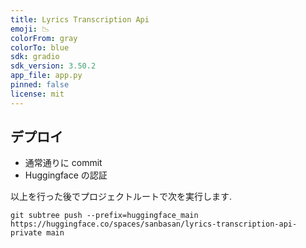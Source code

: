 ```yaml
---
title: Lyrics Transcription Api
emoji: 📉
colorFrom: gray
colorTo: blue
sdk: gradio
sdk_version: 3.50.2
app_file: app.py
pinned: false
license: mit
---
```


## デプロイ

- 通常通りに commit
- Huggingface の認証

以上を行った後でプロジェクトルートで次を実行します.

```
git subtree push --prefix=huggingface_main https://huggingface.co/spaces/sanbasan/lyrics-transcription-api-private main
```

